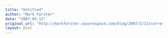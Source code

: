 ```yaml
---
title: "Untitled"
author: "Mark Forster"
date: "2007-03-13"
original_url: "http://markforster.squarespace.com/blog/2007/3/13/correspondence-received.html"
layout: post
---
```

